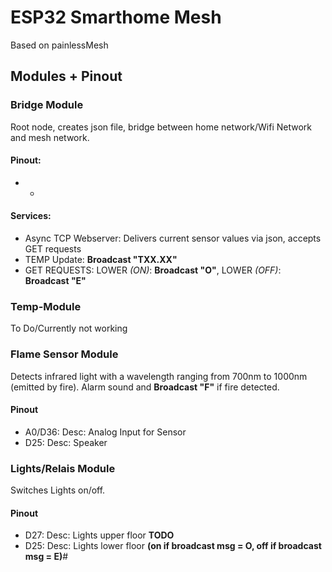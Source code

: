 # ESP32 Smarthome Mesh
Based on painlessMesh

## Modules + Pinout

### Bridge Module
Root node, creates json file, bridge between home network/Wifi Network and mesh network.

#### Pinout: 
* -

#### Services:
* Async TCP Webserver: Delivers current sensor values via json, accepts GET requests
* TEMP Update: **Broadcast "TXX.XX"**
* GET REQUESTS: LOWER *(ON)*:  **Broadcast "O"**, LOWER *(OFF)*:  **Broadcast "E"**

### Temp-Module
To Do/Currently not working

### Flame Sensor Module
Detects infrared light with a wavelength ranging from 700nm to 1000nm (emitted by fire). Alarm sound and **Broadcast "F"** if fire detected.

#### Pinout
* A0/D36: Desc: Analog Input for Sensor
* D25: Desc: Speaker

### Lights/Relais Module
Switches Lights on/off. 

#### Pinout
* D27: Desc: Lights upper floor **TODO**
* D25: Desc: Lights lower floor **(on if broadcast msg = O, off if broadcast msg = E)**#
